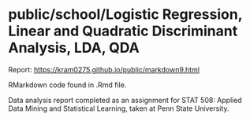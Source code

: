 # public/school/Logistic Regression, Linear and Quadratic Discriminant Analysis, LDA, QDA

Report: https://kram0275.github.io/public/markdown9.html

RMarkdown code found in .Rmd file.

Data analysis report completed as an assignment for STAT 508: Applied Data Mining and Statistical Learning, taken at Penn State University.
